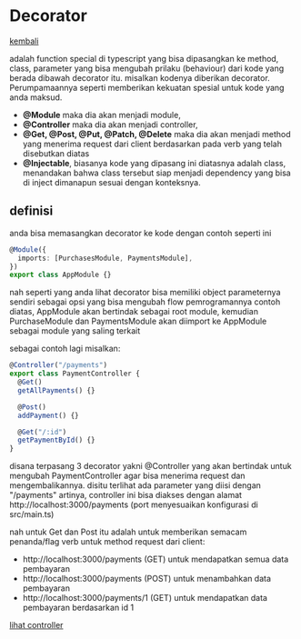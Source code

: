 # Decorator

[kembali](roadmap.md)

adalah function special di typescript yang bisa dipasangkan ke method, class, parameter yang bisa mengubah prilaku (behaviour) dari kode yang berada dibawah decorator itu. misalkan kodenya diberikan decorator. Perumpamaannya seperti memberikan kekuatan spesial untuk kode yang anda maksud.

- **@Module** maka dia akan menjadi module,
- **@Controller** maka dia akan menjadi controller,
- **@Get, @Post, @Put, @Patch, @Delete** maka dia akan menjadi method yang menerima request dari client berdasarkan pada verb yang telah disebutkan diatas
- **@Injectable**, biasanya kode yang dipasang ini diatasnya adalah class, menandakan bahwa class tersebut siap menjadi dependency yang bisa di inject dimanapun sesuai dengan konteksnya.

## definisi

anda bisa memasangkan decorator ke kode dengan contoh seperti ini

```ts
@Module({
  imports: [PurchasesModule, PaymentsModule],
})
export class AppModule {}
```

nah seperti yang anda lihat decorator bisa memiliki object parameternya sendiri sebagai opsi yang bisa mengubah flow pemrogramannya contoh diatas, AppModule akan bertindak sebagai root module, kemudian PurchaseModule dan PaymentsModule akan diimport ke AppModule sebagai module yang saling terkait

sebagai contoh lagi misalkan:

```ts
@Controller("/payments")
export class PaymentController {
  @Get()
  getAllPayments() {}

  @Post()
  addPayment() {}

  @Get("/:id")
  getPaymentById() {}
}
```

disana terpasang 3 decorator yakni @Controller yang akan bertindak untuk mengubah PaymentController agar bisa menerima request dan mengembalikannya. disitu terlihat ada parameter yang diisi dengan "/payments" artinya, controller ini bisa diakses dengan alamat http://localhost:3000/payments (port menyesuaikan konfigurasi di src/main.ts)

nah untuk Get dan Post itu adalah untuk memberikan semacam penanda/flag verb untuk method request dari client:

- http://localhost:3000/payments (GET) untuk mendapatkan semua data pembayaran
- http://localhost:3000/payments (POST) untuk menambahkan data pembayaran
- http://localhost:3000/payments/1 (GET) untuk mendapatkan data pembayaran berdasarkan id 1

[lihat controller](5.controller.md)
